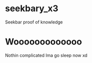 # seekbary_x3
Seekbar proof of knowledge <br>
# Wooooooooooooo <br>
Nothin complicated
Ima go sleep now xd
